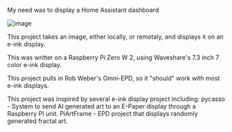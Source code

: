 My need was to display a Home Assistant dashboard

![image](https://github.com/user-attachments/assets/8d20875c-5dad-4961-9875-134c08eebf63)

This project takes an image, either locally, or remotaly, and displays it on an e-ink display.

This was writter on a Raspberry Pi Zero W 2, using Waveshare's 7.3 inch 7 color e-ink display.

This project pulls in Rob Weber's Omni-EPD, so it "should" work with most e-ink displays.

This project was inspired by several e-ink display project including:
pycasso - System to send AI generated art to an E-Paper display through a Raspberry PI unit.
PiArtFrame - EPD project that displays randomly generated fractal art.
